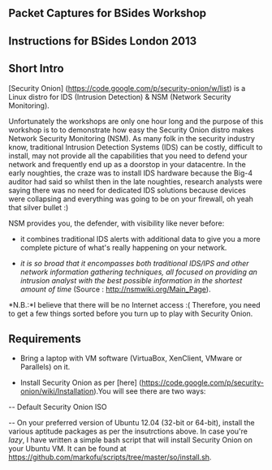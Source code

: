 Packet Captures for BSides Workshop
-----------------------------------


Instructions for BSides London 2013
-----------------------------------

Short Intro
-----------

[Security Onion] (https://code.google.com/p/security-onion/w/list) is a Linux distro for IDS (Intrusion Detection) & NSM (Network Security Monitoring). 

Unfortunately the workshops are only one hour long and the purpose of this workshop is to to demonstrate how easy the Security Onion distro makes Network Security Monitoring (NSM). As many folk in the security industry know, traditional Intrusion Detection Systems (IDS) can be costly, difficult to install, may not provide all the capabilities that you need to defend your network and frequently end up as a doorstop in your datacentre. In the early noughties, the craze was to install IDS hardware because the Big-4 auditor had said so whilst then in the late noughties, research analysts were saying there was no need for dedicated IDS solutions because devices were collapsing and everything was going to be on your firewall, oh yeah that silver bullet :)

NSM provides you, the defender, with visibility like never before:

- it combines traditional IDS alerts with additional data to give you a more complete picture of what's really happening on your network.

- _it is so broad that it encompasses both traditional IDS/IPS and other network information gathering techniques, all focused on providing an intrusion analyst with the best possible information in the shortest amount of time_ (Source : http://nsmwiki.org/Main_Page).

*N.B.:*I believe that there will be no Internet access :( Therefore, you need to get a few things sorted before you turn up to play with Security Onion.

Requirements
------------

- Bring a laptop with VM software (VirtuaBox, XenClient, VMware or Parallels) on it.

- Install Security Onion as per [here] (https://code.google.com/p/security-onion/wiki/Installation).You will see there are two ways:

-- Default Security Onion ISO

-- On your preferred version of Ubuntu 12.04 (32-bit or 64-bit), install the various aptitude packages as per the insutrctions above. In case you're _lazy_, I have written a simple bash script that will install Security Onion on your Ubuntu VM. It can be found at https://github.com/markofu/scripts/tree/master/so/install.sh.
